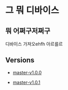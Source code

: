 # 

# 그 뭐 디바이스
## 뭐 어쩌구저쩌구
디바이스 가져오ehfh 아르를르


## Versions


- [master-v1.0.0](./master-v1.0.0/index.md)

- [master-v1.0.1](./master-v1.0.1/index.md)

